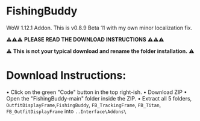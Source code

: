 # FishingBuddy
WoW 1.12.1 Addon. This is v0.8.9 Beta 11 with my own minor localization fix.

⚠️⚠️⚠️ **PLEASE READ THE DOWNLOAD INSTRUCTIONS** ⚠️⚠️⚠️

⚠️ **This is not your typical download and rename the folder installation.** ⚠️

# Download Instructions:

• Click on the green "Code" button in the top right-ish.
• Download ZIP
• Open the "FishingBuddy-main" folder inside the ZIP.
• Extract all 5 folders, `OutfitDisplayFrame`,`FishingBuddy`, `FB_TrackingFrame`, `FB_Titan`, `FB_OutfitDisplayFrame` into `..Interface\Addons\`
